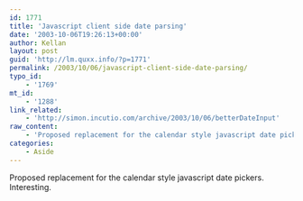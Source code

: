 ```yaml
---
id: 1771
title: 'Javascript client side date parsing'
date: '2003-10-06T19:26:13+00:00'
author: Kellan
layout: post
guid: 'http://lm.quxx.info/?p=1771'
permalink: /2003/10/06/javascript-client-side-date-parsing/
typo_id:
    - '1769'
mt_id:
    - '1288'
link_related:
    - 'http://simon.incutio.com/archive/2003/10/06/betterDateInput'
raw_content:
    - 'Proposed replacement for the calendar style javascript date pickers.  Interesting.'
categories:
    - Aside
---
```


Proposed replacement for the calendar style javascript date pickers. Interesting.